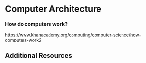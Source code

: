 # Computer Architecture

### How do computers work?

https://www.khanacademy.org/computing/computer-science/how-computers-work2

## Additional Resources
